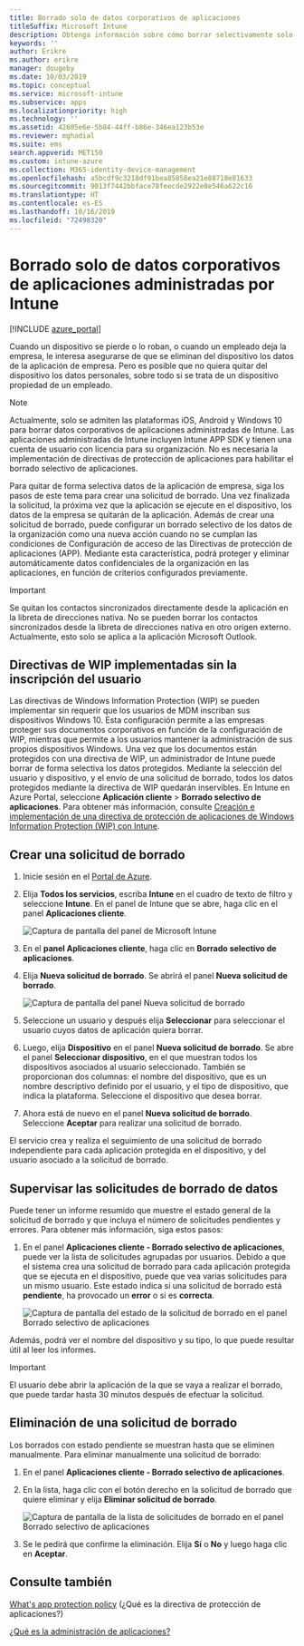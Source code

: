 ```yaml
---
title: Borrado solo de datos corporativos de aplicaciones
titleSuffix: Microsoft Intune
description: Obtenga información sobre cómo borrar selectivamente solo los datos corporativos de aplicaciones administradas de Intune con Microsoft Intune.
keywords: ''
author: Erikre
ms.author: erikre
manager: dougeby
ms.date: 10/03/2019
ms.topic: conceptual
ms.service: microsoft-intune
ms.subservice: apps
ms.localizationpriority: high
ms.technology: ''
ms.assetid: 42605e6e-5b84-44ff-b86e-346ea123b53e
ms.reviewer: mghadial
ms.suite: ems
search.appverid: MET150
ms.custom: intune-azure
ms.collection: M365-identity-device-management
ms.openlocfilehash: a5bcdf9c3218df91bea85858ea21e88718e81633
ms.sourcegitcommit: 9013f7442bbface78feecde2922e8e546a622c16
ms.translationtype: HT
ms.contentlocale: es-ES
ms.lasthandoff: 10/16/2019
ms.locfileid: "72498320"
---
```

# <a name="how-to-wipe-only-corporate-data-from-intune-managed-apps"></a>Borrado solo de datos corporativos de aplicaciones administradas por Intune

[!INCLUDE [azure_portal](../includes/azure_portal.md)]

Cuando un dispositivo se pierde o lo roban, o cuando un empleado deja la empresa, le interesa asegurarse de que se eliminan del dispositivo los datos de la aplicación de empresa. Pero es posible que no quiera quitar del dispositivo los datos personales, sobre todo si se trata de un dispositivo propiedad de un empleado.

>[!NOTE]
> Actualmente, solo se admiten las plataformas iOS, Android y Windows 10 para borrar datos corporativos de aplicaciones administradas de Intune. Las aplicaciones administradas de Intune incluyen Intune APP SDK y tienen una cuenta de usuario con licencia para su organización. No es necesaria la implementación de directivas de protección de aplicaciones para habilitar el borrado selectivo de aplicaciones.

Para quitar de forma selectiva datos de la aplicación de empresa, siga los pasos de este tema para crear una solicitud de borrado. Una vez finalizada la solicitud, la próxima vez que la aplicación se ejecute en el dispositivo, los datos de la empresa se quitarán de la aplicación. Además de crear una solicitud de borrado, puede configurar un borrado selectivo de los datos de la organización como una nueva acción cuando no se cumplan las condiciones de Configuración de acceso de las Directivas de protección de aplicaciones (APP). Mediante esta característica, podrá proteger y eliminar automáticamente datos confidenciales de la organización en las aplicaciones, en función de criterios configurados previamente.

>[!IMPORTANT]
> Se quitan los contactos sincronizados directamente desde la aplicación en la libreta de direcciones nativa. No se pueden borrar los contactos sincronizados desde la libreta de direcciones nativa en otro origen externo. Actualmente, esto solo se aplica a la aplicación Microsoft Outlook.

## <a name="deployed-wip-policies-without-user-enrollment"></a>Directivas de WIP implementadas sin la inscripción del usuario
Las directivas de Windows Information Protection (WIP) se pueden implementar sin requerir que los usuarios de MDM inscriban sus dispositivos Windows 10. Esta configuración permite a las empresas proteger sus documentos corporativos en función de la configuración de WIP, mientras que permite a los usuarios mantener la administración de sus propios dispositivos Windows. Una vez que los documentos están protegidos con una directiva de WIP, un administrador de Intune puede borrar de forma selectiva los datos protegidos. Mediante la selección del usuario y dispositivo, y el envío de una solicitud de borrado, todos los datos protegidos mediante la directiva de WIP quedarán inservibles. En Intune en Azure Portal, seleccione **Aplicación cliente** > **Borrado selectivo de aplicaciones**. Para obtener más información, consulte [Creación e implementación de una directiva de protección de aplicaciones de Windows Information Protection (WIP) con Intune](windows-information-protection-policy-create.md).

## <a name="create-a-wipe-request"></a>Crear una solicitud de borrado

1. Inicie sesión en el [Portal de Azure](https://portal.azure.com).

2. Elija **Todos los servicios**, escriba **Intune** en el cuadro de texto de filtro y seleccione **Intune**. En el panel de Intune que se abre, haga clic en el panel **Aplicaciones cliente**.

    ![Captura de pantalla del panel de Microsoft Intune](./media/apps-selective-wipe/apps-selective-wipe01.png)

3. En el **panel Aplicaciones cliente**, haga clic en **Borrado selectivo de aplicaciones**.

4. Elija **Nueva solicitud de borrado**. Se abrirá el panel **Nueva solicitud de borrado**.

    ![Captura de pantalla del panel Nueva solicitud de borrado](./media/apps-selective-wipe/AzurePortal_MAM_NewWipeRequest.png)

5. Seleccione un usuario y después elija **Seleccionar** para seleccionar el usuario cuyos datos de aplicación quiera borrar.

6. Luego, elija **Dispositivo** en el panel **Nueva solicitud de borrado**. Se abre el panel **Seleccionar dispositivo**, en el que muestran todos los dispositivos asociados al usuario seleccionado. También se proporcionan dos columnas: el nombre del dispositivo, que es un nombre descriptivo definido por el usuario, y el tipo de dispositivo, que indica la plataforma. Seleccione el dispositivo que desea borrar.

7. Ahora está de nuevo en el panel **Nueva solicitud de borrado**. Seleccione **Aceptar** para realizar una solicitud de borrado.

El servicio crea y realiza el seguimiento de una solicitud de borrado independiente para cada aplicación protegida en el dispositivo, y del usuario asociado a la solicitud de borrado.

## <a name="monitor-your-wipe-requests"></a>Supervisar las solicitudes de borrado de datos

Puede tener un informe resumido que muestre el estado general de la solicitud de borrado y que incluya el número de solicitudes pendientes y errores. Para obtener más información, siga estos pasos:

1. En el panel **Aplicaciones cliente - Borrado selectivo de aplicaciones**, puede ver la lista de solicitudes agrupadas por usuarios. Debido a que el sistema crea una solicitud de borrado para cada aplicación protegida que se ejecuta en el dispositivo, puede que vea varias solicitudes para un mismo usuario. Este estado indica si una solicitud de borrado está **pendiente**, ha provocado un **error** o si es **correcta**.

    ![Captura de pantalla del estado de la solicitud de borrado en el panel Borrado selectivo de aplicaciones](./media/apps-selective-wipe/wipe-request-status-1.png)

Además, podrá ver el nombre del dispositivo y su tipo, lo que puede resultar útil al leer los informes.

>[!IMPORTANT]
> El usuario debe abrir la aplicación de la que se vaya a realizar el borrado, que puede tardar hasta 30 minutos después de efectuar la solicitud.

## <a name="delete-a-wipe-request"></a>Eliminación de una solicitud de borrado

Los borrados con estado pendiente se muestran hasta que se eliminen manualmente. Para eliminar manualmente una solicitud de borrado:

1. En el panel **Aplicaciones cliente - Borrado selectivo de aplicaciones**.

2. En la lista, haga clic con el botón derecho en la solicitud de borrado que quiere eliminar y elija **Eliminar solicitud de borrado**.

    ![Captura de pantalla de la lista de solicitudes de borrado en el panel Borrado selectivo de aplicaciones](./media/apps-selective-wipe/delete-wipe-request.png)

3. Se le pedirá que confirme la eliminación. Elija **Sí** o **No** y luego haga clic en **Aceptar**.

## <a name="see-also"></a>Consulte también
[What's app protection policy](app-protection-policy.md) (¿Qué es la directiva de protección de aplicaciones?)

[¿Qué es la administración de aplicaciones?](app-management.md)
